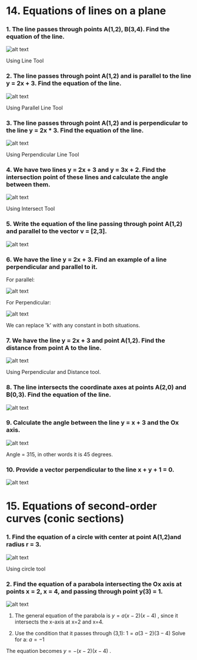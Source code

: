 # 14. Equations of lines on a plane

### 1. The line passes through points A(1,2), B(3,4). Find the equation of the line.

![alt text](<Screenshot 2024-12-12 at 8.41.48 PM.png>)

Using Line Tool

### 2. The line passes through point A(1,2) and is parallel to the line y = 2x + 3. Find the equation of the line.

![alt text](<Screenshot 2024-12-12 at 8.50.05 PM.png>)

Using Parallel Line Tool

### 3. The line passes through point A(1,2) and is perpendicular to the line y = 2x * 3. Find the equation of the line.

![alt text](<Screenshot 2024-12-12 at 8.52.19 PM.png>)

Using Perpendicular Line Tool

### 4. We have two lines y = 2x + 3 and y = 3x + 2. Find the intersection point of these lines and calculate the angle between them.

![alt text](<Screenshot 2024-12-12 at 8.54.48 PM.png>)

Using Intersect Tool

### 5. Write the equation of the line passing through point A(1,2) and parallel to the vector v = [2,3].

![alt text](<Screenshot 2024-12-12 at 8.57.08 PM.png>)

### 6. We have the line y = 2x + 3. Find an example of a line perpendicular and parallel to it.

For parallel:

![alt text](<Screenshot 2024-12-12 at 8.59.05 PM.png>)

For Perpendicular:

![alt text](<Screenshot 2024-12-12 at 9.00.37 PM.png>)

We can replace 'k' with any constant in both situations.

### 7. We have the line y = 2x + 3 and point A(1,2). Find the distance from point A to the line.

![alt text](<Screenshot 2024-12-12 at 9.03.31 PM.png>)

Using Perpendicular and Distance tool.

### 8. The line intersects the coordinate axes at points A(2,0) and B(0,3). Find the equation of the line.

![alt text](<Screenshot 2024-12-12 at 9.05.54 PM.png>)

### 9. Calculate the angle between the line y = x + 3 and the Ox axis.

![alt text](<Screenshot 2024-12-12 at 9.08.26 PM.png>)

Angle = 315, in other words it is 45 degrees.

### 10. Provide a vector perpendicular to the line x + y + 1 = 0.

![alt text](<Screenshot 2024-12-12 at 9.21.08 PM.png>)

# 15. Equations of second-order curves (conic sections)

### 1. Find the equation of a circle with center at point A(1,2)and radius r = 3.

![alt text](<Screenshot 2024-12-12 at 9.38.53 PM.png>)

Using circle tool

### 2. Find the equation of a parabola intersecting the Ox axis at points x = 2, x = 4, and passing through point y(3) = 1.

![alt text](<Screenshot 2024-12-12 at 9.48.35 PM.png>)

1. The general equation of the parabola is $y=a(x−2)(x−4)$ , since it intersects the x-axis at x=2 and x=4.

2. Use the condition that it passes through (3,1): 
$1=a(3−2)(3−4)$
Solve for a:
$a = −1$

The equation becomes 
$y=−(x−2)(x−4)$ .